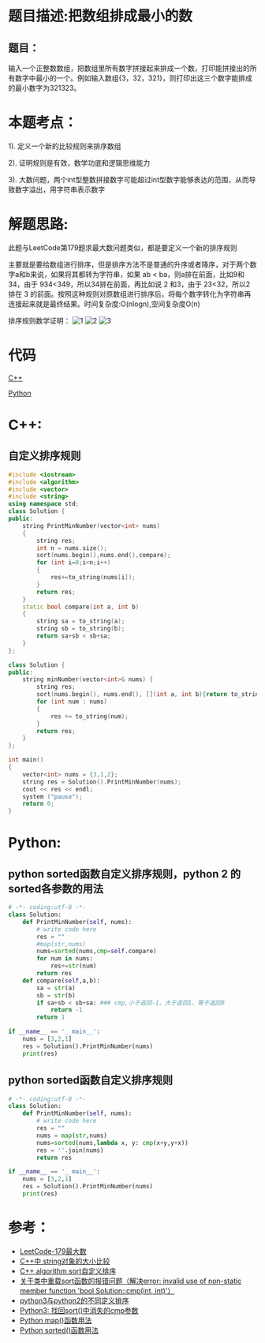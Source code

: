 # 题目描述:把数组排成最小的数
## 题目：
输入一个正整数数组，把数组里所有数字拼接起来排成一个数，打印能拼接出的所有数字中最小的一个。例如输入数组{3，32，321}，则打印出这三个数字能排成的最小数字为321323。

# 本题考点：
  
  1). 定义一个新的比较规则来排序数组
  
  2). 证明规则是有效，数学功底和逻辑思维能力
  
  3). 大数问题，两个int型整数拼接数字可能超过int型数字能够表达的范围，从而导致数字溢出，用字符串表示数字
  
  
# 解题思路:
  此题与LeetCode第179题求最大数问题类似，都是要定义一个新的排序规则
  
  主要就是要给数组进行排序，但是排序方法不是普通的升序或者降序，对于两个数字a和b来说，如果将其都转为字符串，如果 ab < ba，则a排在前面，比如9和34，由于 934<349，所以34排在前面，再比如说 2 和3，由于 23<32，所以2排在 3 的前面。按照这种规则对原数组进行排序后，将每个数字转化为字符串再连接起来就是最终结果。时间复杂度:O(nlogn),空间复杂度O(n)

  排序规则数学证明：
  ![1](https://github.com/bryceustc/CodingInterviews/blob/master/SortArrayForMinNumber/Images/1.png)
  ![2](https://github.com/bryceustc/CodingInterviews/blob/master/SortArrayForMinNumber/Images/2.png)
  ![3](https://github.com/bryceustc/CodingInterviews/blob/master/SortArrayForMinNumber/Images/3.png)

# 代码

[C++](./SortArrayForMinNumber.cpp)

[Python](./SortArrayForMinNumber.py)

# C++:
## 自定义排序规则
```c++
#include <iostream>
#include <algorithm>
#include <vector>
#include <string>
using namespace std;
class Solution {
public:
    string PrintMinNumber(vector<int> nums) 
    {
        string res;
        int n = nums.size();
        sort(nums.begin(),nums.end(),compare);
        for (int i=0;i<n;i++)
        {
            res+=to_string(nums[i]);
        }
        return res;
    }
    static bool compare(int a, int b)
    {
        string sa = to_string(a);
        string sb = to_string(b);
        return sa+sb < sb+sa;
    }
};

class Solution {
public:
    string minNumber(vector<int>& nums) {
        string res;
        sort(nums.begin(), nums.end(), [](int a, int b){return to_string(a)+to_string(b) < to_string(b)+to_string(a);});
        for (int num : nums)
        {
            res += to_string(num);
        }
        return res;
    }
};

int main()
{
    vector<int> nums = {3,1,2};
    string res = Solution().PrintMinNumber(nums);
    cout << res << endl;
    system ("pause");
    return 0;
}
```

# Python:
## python sorted函数自定义排序规则，python 2 的sorted各参数的用法
```python
# -*- coding:utf-8 -*-
class Solution:
    def PrintMinNumber(self, nums):
        # write code here
        res = ""
        #map(str,nums)
        nums=sorted(nums,cmp=self.compare)
        for num in nums:
            res+=str(num)
        return res
    def compare(self,a,b):
        sa = str(a)
        sb = str(b)
        if sa+sb < sb+sa: ### cmp,小于返回-1，大于返回1，等于返回0
            return -1
        return 1

if __name__ == '_ main__':
    nums = [3,2,1]
    res = Solution().PrintMinNumber(nums)    
    print(res)
```

## python sorted函数自定义排序规则
```python
# -*- coding:utf-8 -*-
class Solution:
    def PrintMinNumber(self, nums):
        # write code here
        res = ""
        nums = map(str,nums)
        nums=sorted(nums,lambda x, y: cmp(x+y,y+x))
        res = ''.join(nums)
        return res

if __name__ == '_ main__':
    nums = [3,2,1]
    res = Solution().PrintMinNumber(nums)    
    print(res)
```




# 参考：
   - [LeetCode-179最大数](https://github.com/bryceustc/LeetCode_Note/blob/master/cpp/Largest-Number/README.md)
   - [C++中 string对象的大小比较](https://blog.csdn.net/jason_cuijiahui/article/details/79038468)
  - [C++ algorithm sort自定义排序](https://blog.csdn.net/v_xchen_v/article/details/76615270)
  - [关于类中重载sort函数的报错问题（解决error: invalid use of non-static member function 'bool Solution::cmp(int, int)'）](https://blog.csdn.net/qq_41562704/article/details/95908736)
  - [python3与python2的不同定义排序](https://leetcode-cn.com/problems/largest-number/solution/python3yu-python2de-bu-tong-ding-yi-pai-xu-by-jixi/)
  - [Python3: 找回sort()中消失的cmp参数](https://www.polarxiong.com/archives/Python3-%E6%89%BE%E5%9B%9Esort-%E4%B8%AD%E6%B6%88%E5%A4%B1%E7%9A%84cmp%E5%8F%82%E6%95%B0.html)
  - [Python map()函数用法](https://www.runoob.com/python/python-func-map.html)
  - [Python sorted()函数用法](https://www.runoob.com/python/python-func-sorted.html) 






